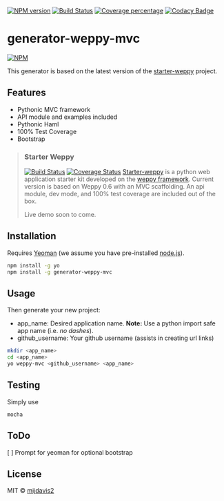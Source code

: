 [![NPM version][npm-image]][npm-url] 
[![Build Status][travis-image]][travis-url] 
[![Coverage percentage][coveralls-image]][coveralls-url] 
[![Codacy Badge](https://api.codacy.com/project/badge/Grade/ce0ad20ca59947af86b0f17a5779c804)](https://www.codacy.com/app/mijdavis2/generator-weppy-mvc?utm_source=github.com&amp;utm_medium=referral&amp;utm_content=mijdavis2/generator-weppy-mvc&amp;utm_campaign=Badge_Grade)

# generator-weppy-mvc
 
[![NPM](https://nodei.co/npm/generator-weppy-mvc.png?downloads=true&downloadRank=true&stars=true)](https://nodei.co/npm/generator-weppy-mvc/)

This generator is based on the latest version of the [starter-weppy](https://github.com/mijdavis2/starter_weppy) project.

## Features
- Pythonic MVC framework
- API module and examples included
- Pythonic Haml
- 100% Test Coverage
- Bootstrap

> ### Starter Weppy
> [![Build Status](https://travis-ci.org/mijdavis2/starter_weppy.svg?branch=master)](https://travis-ci.org/mijdavis2/starter_weppy) [![Coverage Status](https://coveralls.io/repos/github/mijdavis2/starter_weppy/badge.svg?branch=master)](https://coveralls.io/github/mijdavis2/starter_weppy?branch=master)
> [Starter-weppy](https://github.com/mijdavis2/starter_weppy) is a python web application starter kit developed on the [weppy framework](https://github.com/gi0baro/weppy). 
> Current version is based on Weppy 0.6 with an MVC scaffolding. An api module, dev mode, and 100% test coverage are included out of the box.
>
> Live demo soon to come.

## Installation

Requires [Yeoman](http://yeoman.io) (we assume you have pre-installed [node.js](https://nodejs.org/)).

```bash
npm install -g yo
npm install -g generator-weppy-mvc
```

## Usage

Then generate your new project:

- app_name: Desired application name. 
**Note:** Use a python import safe app name (i.e. _no dashes_).
- github_username: Your github username (assists in creating url links)


```bash
mkdir <app_name>
cd <app_name>
yo weppy-mvc <github_username> <app_name>
```


## Testing

Simply use

``` 
mocha
```

## ToDo
[ ] Prompt for yeoman for optional bootstrap

## License

MIT © [mijdavis2](http://mdavisinsc.com)


[npm-image]: https://badge.fury.io/js/generator-weppy-mvc.svg
[npm-url]: https://npmjs.org/package/generator-weppy-mvc
[travis-image]: https://travis-ci.org/mijdavis2/generator-weppy-mvc.svg?branch=master
[travis-url]: https://travis-ci.org/mijdavis2/generator-weppy-mvc
[coveralls-image]: https://coveralls.io/repos/mijdavis2/generator-weppy-mvc/badge.svg
[coveralls-url]: https://coveralls.io/r/mijdavis2/generator-weppy-mvc
